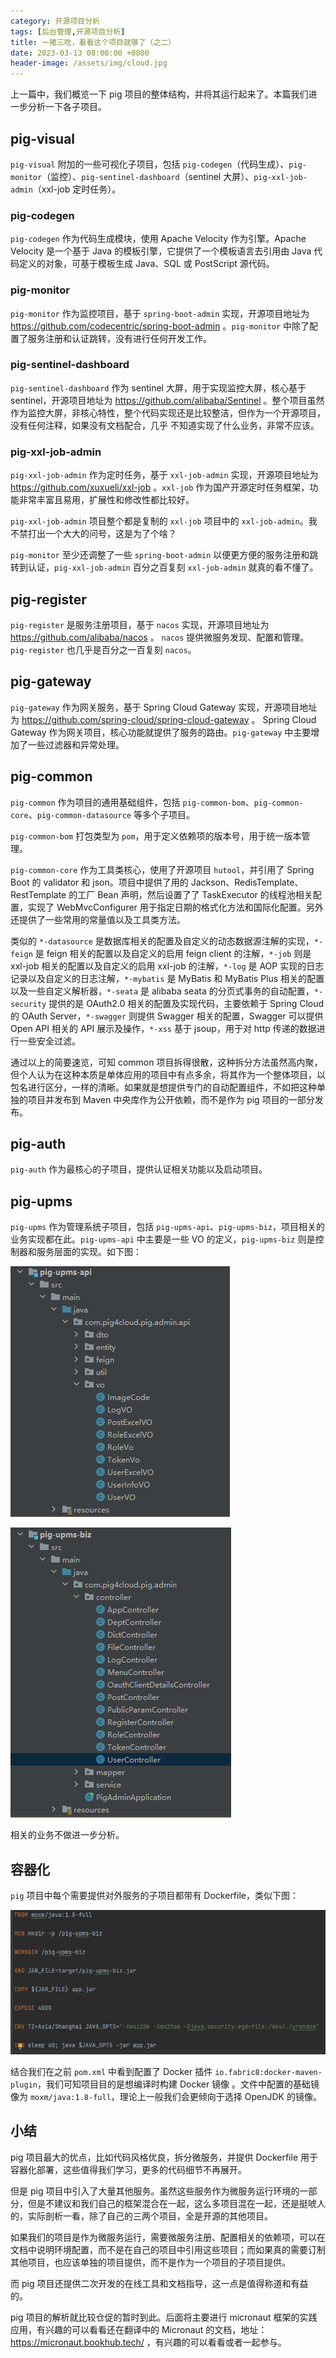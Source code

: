 ```yaml
---
category: 开源项目分析
tags: [后台管理,开源项目分析]
title: 一猪三吃，看看这个项目就够了（之二）
date: 2023-03-13 08:00:00 +0800
header-image: /assets/img/cloud.jpg
---
```


上一篇中，我们概览一下 pig 项目的整体结构，并将其运行起来了。本篇我们进一步分析一下各子项目。

## pig-visual

`pig-visual` 附加的一些可视化子项目，包括 `pig-codegen`（代码生成）、`pig-monitor`（监控）、`pig-sentinel-dashboard`（sentinel 大屏）、`pig-xxl-job-admin`（xxl-job 定时任务）。

### pig-codegen

`pig-codegen` 作为代码生成模块，使用 Apache Velocity 作为引擎。Apache Velocity 是一个基于 Java 的模板引擎，它提供了一个模板语言去引用由 Java 代码定义的对象，可基于模板生成 Java、SQL 或 PostScript 源代码。

### pig-monitor

`pig-monitor` 作为监控项目，基于 `spring-boot-admin` 实现，开源项目地址为 https://github.com/codecentric/spring-boot-admin 。`pig-monitor` 中除了配置了服务注册和认证跳转，没有进行任何开发工作。

### pig-sentinel-dashboard

`pig-sentinel-dashboard` 作为 sentinel 大屏，用于实现监控大屏，核心基于 sentinel，开源项目地址为 https://github.com/alibaba/Sentinel 。整个项目虽然作为监控大屏，非核心特性，整个代码实现还是比较整洁，但作为一个开源项目，没有任何注释，如果没有文档配合，几乎 不知道实现了什么业务，非常不应该。

### pig-xxl-job-admin

`pig-xxl-job-admin` 作为定时任务，基于 `xxl-job-admin` 实现，开源项目地址为 https://github.com/xuxueli/xxl-job 。`xxl-job` 作为国产开源定时任务框架，功能非常丰富且易用，扩展性和修改性都比较好。

`pig-xxl-job-admin` 项目整个都是复制的 `xxl-job` 项目中的 `xxl-job-admin`。我不禁打出一个大大的问号，这是为了个啥？

`pig-monitor` 至少还调整了一些 `spring-boot-admin` 以便更方便的服务注册和跳转到认证，`pig-xxl-job-admin` 百分之百复刻 `xxl-job-admin` 就真的看不懂了。

## pig-register

`pig-register` 是服务注册项目，基于 `nacos` 实现，开源项目地址为 https://github.com/alibaba/nacos 。 `nacos` 提供微服务发现、配置和管理。`pig-register` 也几乎是百分之一百复刻 `nacos`。

## pig-gateway

`pig-gateway` 作为网关服务，基于 Spring Cloud Gateway 实现，开源项目地址为 https://github.com/spring-cloud/spring-cloud-gateway 。 Spring Cloud Gateway 作为网关项目，核心功能就提供了服务的路由。`pig-gateway` 中主要增加了一些过滤器和异常处理。

## pig-common

`pig-common` 作为项目的通用基础组件，包括 `pig-common-bom`、`pig-common-core`、`pig-common-datasource` 等多个子项目。

`pig-common-bom` 打包类型为 `pom`，用于定义依赖项的版本号，用于统一版本管理。

`pig-common-core` 作为工具类核心，使用了开源项目 `hutool`，并引用了 Spring Boot 的 validator 和 json。项目中提供了用的 Jackson、RedisTemplate、RestTemplate 的工厂 Bean 声明，然后设置了了 TaskExecutor 的线程池相关配置，实现了 WebMvcConfigurer 用于指定日期的格式化方法和国际化配置。另外还提供了一些常用的常量值以及工具类方法。

类似的 `*-datasource` 是数据库相关的配置及自定义的动态数据源注解的实现，`*-feign` 是 feign 相关的配置以及自定义的启用 feign client 的注解，`*-job` 则是 xxl-job 相关的配置以及自定义的启用 xxl-job 的注解，`*-log` 是 AOP 实现的日志记录以及自定义的日志注解，`*-mybatis` 是 MyBatis 和 MyBatis Plus 相关的配置以及一些自定义解析器，`*-seata` 是 alibaba seata 的分页式事务的自动配置，`*-security` 提供的是 OAuth2.0 相关的配置及实现代码，主要依赖于 Spring Cloud 的 OAuth Server，`*-swagger` 则提供 Swagger 相关的配置，Swagger 可以提供 Open API 相关的 API 展示及操作，`*-xss` 基于 jsoup，用于对 http 传递的数据进行一些安全过滤。

通过以上的简要速览，可知 common 项目拆得很散，这种拆分方法虽然高内聚，但个人认为在这种本质是单体应用的项目中有点多余，将其作为一个整体项目，以包名进行区分，一样的清晰。如果就是想提供专门的自动配置组件，不如把这种单独的项目并发布到 Maven 中央库作为公开依赖，而不是作为 pig 项目的一部分发布。

## pig-auth

`pig-auth` 作为最核心的子项目，提供认证相关功能以及启动项目。

## pig-upms

`pig-upms` 作为管理系统子项目，包括 `pig-upms-api`、`pig-upms-biz`，项目相关的业务实现都在此。`pig-upms-api` 中主要是一些 VO 的定义，`pig-upms-biz` 则是控制器和服务层面的实现。如下图：

![pig-upms-api](./imgs/pig/2/1.png)

![pig-upms-biz](./imgs/pig/2/2.png)

相关的业务不做进一步分析。

## 容器化

`pig` 项目中每个需要提供对外服务的子项目都带有 Dockerfile，类似下图：

![pig-upms-biz](./imgs/pig/2/3.png)

结合我们在之前 `pom.xml` 中看到配置了 Docker 插件 `io.fabric8:docker-maven-plugin`，我们可知项目目的是想编译时构建 Docker 镜像 。文件中配置的基础镜像为 `moxm/java:1.8-full`，理论上一般我们会更倾向于选择 OpenJDK 的镜像。


## 小结

pig 项目最大的优点，比如代码风格优良，拆分微服务，并提供 Dockerfile 用于容器化部署，这些值得我们学习，更多的代码细节不再展开。

但是 pig 项目中引入了大量其他服务。虽然这些服务作为微服务运行环境的一部分，但是不建议和我们自己的框架混合在一起，这么多项目混在一起，还是挺唬人的，实际剖析一看，除了自己的三两个项目，全是开源的其他项目。

如果我们的项目是作为微服务运行，需要微服务注册、配置相关的依赖项，可以在文档中说明环境配置，而不是在自己的项目中引用这些项目；而如果真的需要订制其他项目，也应该单独的项目提供，而不是作为一个项目的子项目提供。

而 pig 项目还提供二次开发的在线工具和文档指导，这一点是值得称道和有益的。

pig 项目的解析就比较仓促的暂时到此。后面将主要进行 micronaut 框架的实践应用，有兴趣的可以看看还在翻译中的 Micronaut 的文档，地址：https://micronaut.bookhub.tech/ ，有兴趣的可以看看或者一起参与。
